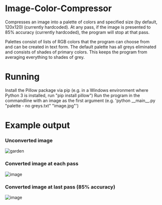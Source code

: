 # Image-Color-Compressor
Compresses an image into a palette of colors and specified size (by default, 120x120) (currently hardcoded).
At any pass, if the image is presented to 85% accuracy (currently hardcoded), the program will stop at that pass.

Palettes consist of lists of RGB colors that the program can choose from and can be created in text form.
The default palette has all greys eliminated and consists of shades of primary colors. This keeps the program from averaging everything to shades of grey.

# Running
Install the Pillow package via pip (e.g. in a Windows environment where Python 3 is installed, run "pip install pillow")
Run the program in the commandline with an image as the first argument (e.g. 'python \_\_main\_\_.py "palette - no greys.txt" "image.jpg"')

# Example output
### Unconverted image
![garden](https://user-images.githubusercontent.com/8731155/159373072-0782ffed-a1a0-4c2a-9c6a-e6f4b8c07415.jpg)

### Converted image at each pass
![image](https://user-images.githubusercontent.com/8731155/159373125-ff1950df-1593-4ee9-a163-166e6d164468.png)

### Converted image at last pass (85% accuracy)
![image](https://user-images.githubusercontent.com/8731155/159373714-327d8e2c-f7f7-4bbc-bd01-3bdfa08abcf4.png)
